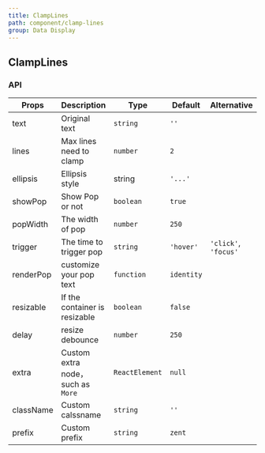 ```yaml
---
title: ClampLines
path: component/clamp-lines
group: Data Display
---
```


## ClampLines

### API

| Props     | Description      | Type     | Default  | Alternative |
| --------- | ------- | ------ | ---- |-----|
| text      | Original text    | `string` | `''` |  |
| lines     | Max lines need to clamp    | `number` | `2` |  |
| ellipsis  | Ellipsis style  | string | `'...'` |  |
| showPop   | Show Pop or not | `boolean` | `true` |  |
| popWidth  | The width of pop | `number` | `250` |  |
| trigger   | The time to trigger pop | `string` | `'hover'` | `'click'`, `'focus'` |
| renderPop | customize your pop text | `function` | `identity` |  |
| resizable | If the container is resizable | `boolean` | `false` |  |
| delay     | resize debounce | `number` | `250` |  |
| extra     | Custom extra node，such as `More` | `ReactElement` | `null` |  |
| className  | Custom calssname | `string` | `''` |  |
| prefix     | Custom prefix | `string` | `zent` |  |